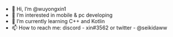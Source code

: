 - 👋 Hi, I’m @wuyongxin1
- 👀 I’m interested in mobile & pc developing
- 🌱 I’m currently learning C++ and Kotlin
- 📫 How to reach me: discord - xin#3562 or twitter - @seikidaww

<!---
wuyongxin1/wuyongxin1 is a ✨ special ✨ repository because its `README.md` (this file) appears on your GitHub profile.
You can click the Preview link to take a look at your changes.
--->
